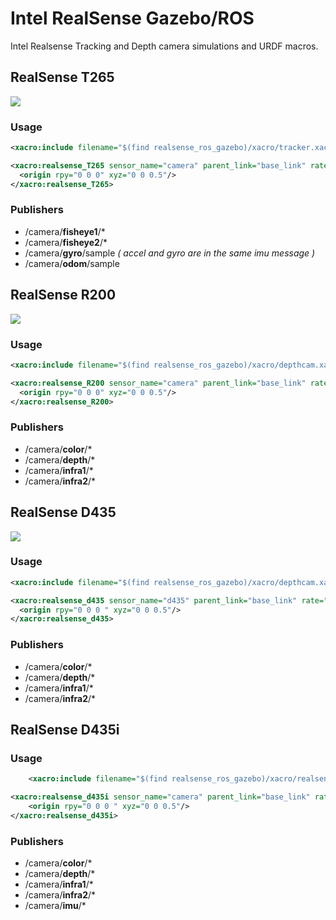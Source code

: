 # Intel RealSense Gazebo/ROS
Intel Realsense Tracking and Depth camera simulations and URDF macros.



## RealSense T265 ##

![](doc/t265.png)

### Usage ###
```xml
<xacro:include filename="$(find realsense_ros_gazebo)/xacro/tracker.xacro"/>

<xacro:realsense_T265 sensor_name="camera" parent_link="base_link" rate="30.0">
  <origin rpy="0 0 0" xyz="0 0 0.5"/>
</xacro:realsense_T265>
```

### Publishers ###
* /camera/**fisheye1**/*
* /camera/**fisheye2**/*
* /camera/**gyro**/sample _( accel and gyro are in the same imu message )_
* /camera/**odom**/sample



## RealSense R200 ##

![](doc/r200.png)

### Usage ###
```xml
<xacro:include filename="$(find realsense_ros_gazebo)/xacro/depthcam.xacro"/>

<xacro:realsense_R200 sensor_name="camera" parent_link="base_link" rate="30.0">
  <origin rpy="0 0 0" xyz="0 0 0.5"/>
</xacro:realsense_R200>
```

### Publishers ###

* /camera/**color**/*
* /camera/**depth**/*
* /camera/**infra1**/*
* /camera/**infra2**/*



## RealSense D435

![](doc/d435.png)

### Usage ###

```xml
<xacro:include filename="$(find realsense_ros_gazebo)/xacro/depthcam.xacro"/>

<xacro:realsense_d435 sensor_name="d435" parent_link="base_link" rate="10">
  <origin rpy="0 0 0 " xyz="0 0 0.5"/>
</xacro:realsense_d435>
```

### Publishers ###

* /camera/**color**/*
* /camera/**depth**/*
* /camera/**infra1**/*
* /camera/**infra2**/*



## RealSense D435i

### Usage ###

```xml
    <xacro:include filename="$(find realsense_ros_gazebo)/xacro/realsense_d435i.xacro"/>

<xacro:realsense_d435i sensor_name="camera" parent_link="base_link" rate="10">
    <origin rpy="0 0 0 " xyz="0 0 0.5"/>
</xacro:realsense_d435i>
```

### Publishers ###

* /camera/**color**/*
* /camera/**depth**/*
* /camera/**infra1**/*
* /camera/**infra2**/*
* /camera/**imu**/*
